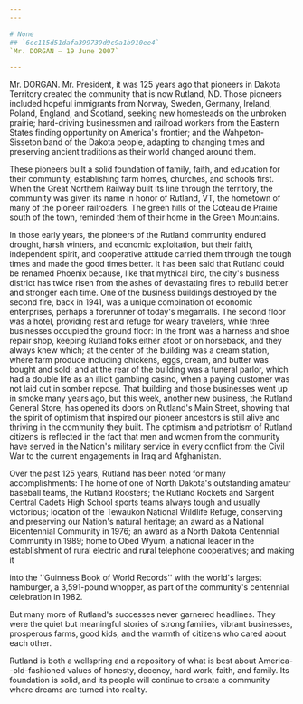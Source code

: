 ```yaml
---
---

# None
## `6cc115d51dafa399739d9c9a1b910ee4`
`Mr. DORGAN — 19 June 2007`

---
```


 Mr. DORGAN. Mr. President, it was 125 years ago that pioneers 
in Dakota Territory created the community that is now Rutland, ND. 
Those pioneers included hopeful immigrants from Norway, Sweden, 
Germany, Ireland, Poland, England, and Scotland, seeking new homesteads 
on the unbroken prairie; hard-driving businessmen and railroad workers 
from the Eastern States finding opportunity on America's frontier; and 
the Wahpeton-Sisseton band of the Dakota people, adapting to changing 
times and preserving ancient traditions as their world changed around 
them.

These pioneers built a solid foundation of family, faith, and 
education for their community, establishing farm homes, churches, and 
schools first. When the Great Northern Railway built its line through 
the territory, the community was given its name in honor of Rutland, 
VT, the hometown of many of the pioneer railroaders. The green hills of 
the Coteau de Prairie south of the town, reminded them of their home in 
the Green Mountains.

In those early years, the pioneers of the Rutland community endured 
drought, harsh winters, and economic exploitation, but their faith, 
independent spirit, and cooperative attitude carried them through the 
tough times and made the good times better. It has been said that 
Rutland could be renamed Phoenix because, like that mythical bird, the 
city's business district has twice risen from the ashes of devastating 
fires to rebuild better and stronger each time. One of the business 
buildings destroyed by the second fire, back in 1941, was a unique 
combination of economic enterprises, perhaps a forerunner of today's 
megamalls. The second floor was a hotel, providing rest and refuge for 
weary travelers, while three businesses occupied the ground floor: In 
the front was a harness and shoe repair shop, keeping Rutland folks 
either afoot or on horseback, and they always knew which; at the center 
of the building was a cream station, where farm produce including 
chickens, eggs, cream, and butter was bought and sold; and at the rear 
of the building was a funeral parlor, which had a double life as an 
illicit gambling casino, when a paying customer was not laid out in 
somber repose. That building and those businesses went up in smoke many 
years ago, but this week, another new business, the Rutland General 
Store, has opened its doors on Rutland's Main Street, showing that the 
spirit of optimism that inspired our pioneer ancestors is still alive 
and thriving in the community they built. The optimism and patriotism 
of Rutland citizens is reflected in the fact that men and women from 
the community have served in the Nation's military service in every 
conflict from the Civil War to the current engagements in Iraq and 
Afghanistan.

Over the past 125 years, Rutland has been noted for many 
accomplishments: The home of one of North Dakota's outstanding amateur 
baseball teams, the Rutland Roosters; the Rutland Rockets and Sargent 
Central Cadets High School sports teams always tough and usually 
victorious; location of the Tewaukon National Wildlife Refuge, 
conserving and preserving our Nation's natural heritage; an award as a 
National Bicentennial Community in 1976; an award as a North Dakota 
Centennial Community in 1989; home to Obed Wyum, a national leader in 
the establishment of rural electric and rural telephone cooperatives; 
and making it


into the ''Guinness Book of World Records'' with the world's largest 
hamburger, a 3,591-pound whopper, as part of the community's centennial 
celebration in 1982.

But many more of Rutland's successes never garnered headlines. They 
were the quiet but meaningful stories of strong families, vibrant 
businesses, prosperous farms, good kids, and the warmth of citizens who 
cared about each other.

Rutland is both a wellspring and a repository of what is best about 
America--old-fashioned values of honesty, decency, hard work, faith, 
and family. Its foundation is solid, and its people will continue to 
create a community where dreams are turned into reality.
